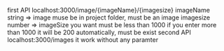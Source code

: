 first API
    localhost:3000/image/{imageName}/{imagesize}
    imageName 
        string => image muse be in project folder, must be an image
    imagesize
        number => imageSize you want must be less than 1000 if you enter more than 1000 it will be 200 automatically, must be exist
second API
    localhost:3000/images
    it work without any paramter


